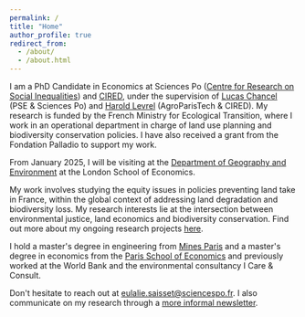 ```yaml
---
permalink: /
title: "Home"
author_profile: true
redirect_from: 
  - /about/
  - /about.html
---
```


I am a PhD Candidate in Economics at Sciences Po ([Centre for Research on Social Inequalities](https://www.sciencespo.fr/osc/en.html)) and [CIRED](https://www.centre-cired.fr/), under the supervision of [Lucas Chancel](https://lucaschancel.com/) (PSE & Sciences Po) and [Harold Levrel](https://www.centre-cired.fr/harold-levrel/) (AgroParisTech & CIRED). My research is funded by the French Ministry for Ecological Transition, where I work in an operational department in charge of land use planning and biodiversity conservation policies. I have also received a grant from the Fondation Palladio to support my work.

From January 2025, I will be visiting at the [Department of Geography and Environment](https://www.lse.ac.uk/geography-and-environment) at the London School of Economics. 

My work involves studying the equity issues in policies preventing land take in France, within the global context of addressing land degradation and biodiversity loss. My research interests lie at the intersection between environmental justice, land economics and biodiversity conservation. Find out more about my ongoing research projects [here](https://eulaliesaisset.github.io/research/).

I hold a master's degree in engineering from [Mines Paris](https://www.minesparis.psl.eu/en/home/) and a master's degree in economics from the [Paris School of Economics](https://www.parisschoolofeconomics.eu/en/teaching/masters-program/ppd-public-policy-and-development/) and previously worked at the World Bank and the environmental consultancy I Care & Consult. 

Don't hesitate to reach out at [eulalie.saisset@sciencespo.fr](mailto:eulalie.saisset@sciencespo.fr). I also communicate on my research through a [more informal newsletter](https://docs.google.com/forms/d/e/1FAIpQLSc0KMamz1bUvNJ7rHEwgfn604Yl-0u_W-1VuNxiWdAKwa-cwQ/viewform?usp=sf_link).


